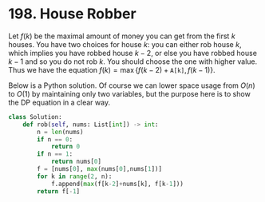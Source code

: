 # 198. House Robber

Let $f(k)$ be the maximal amount of money you can get from the first $k$ houses. You have two choices for house $k$: you can either rob house $k$, which implies you have robbed house $k-2$, or else you have robbed house $k-1$ and so you do not rob $k$. You should choose the one with higher value. Thus we have the equation
$f(k) = \max\{f(k-2) + \texttt{A[k]}, f(k-1)\}$.

Below is a Python solution. Of course we can lower space usage from $O(n)$ to $O(1)$ by maintaining only two variables, but the purpose here is to show the DP equation in a clear way.

```python
class Solution:
    def rob(self, nums: List[int]) -> int:
        n = len(nums)
        if n == 0:
            return 0
        if n == 1:
            return nums[0]
        f = [nums[0], max(nums[0],nums[1])]
        for k in range(2, n):
            f.append(max(f[k-2]+nums[k], f[k-1]))
        return f[-1]
```
